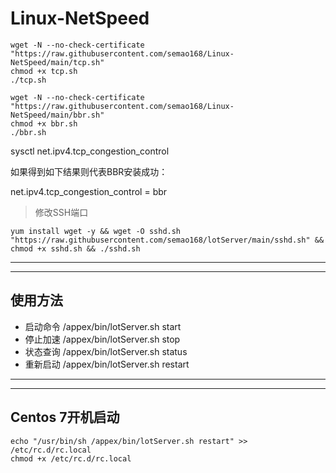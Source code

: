 # Linux-NetSpeed
```
wget -N --no-check-certificate "https://raw.githubusercontent.com/semao168/Linux-NetSpeed/main/tcp.sh"
chmod +x tcp.sh
./tcp.sh
```




```
wget -N --no-check-certificate "https://raw.githubusercontent.com/semao168/Linux-NetSpeed/main/bbr.sh"
chmod +x bbr.sh
./bbr.sh
```
sysctl net.ipv4.tcp_congestion_control

如果得到如下结果则代表BBR安装成功：

net.ipv4.tcp_congestion_control = bbr

 > 修改SSH端口
```
yum install wget -y && wget -O sshd.sh "https://raw.githubusercontent.com/semao168/lotServer/main/sshd.sh" && chmod +x sshd.sh && ./sshd.sh
```

***
***
## 使用方法
- 启动命令 /appex/bin/lotServer.sh start
- 停止加速 /appex/bin/lotServer.sh stop
- 状态查询 /appex/bin/lotServer.sh status
- 重新启动 /appex/bin/lotServer.sh restart

***
***
## Centos 7开机启动
```
echo "/usr/bin/sh /appex/bin/lotServer.sh restart" >> /etc/rc.d/rc.local
chmod +x /etc/rc.d/rc.local
```